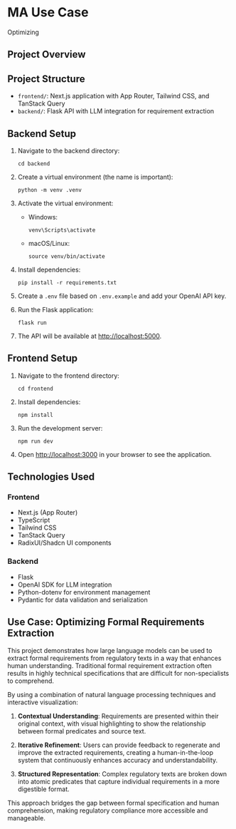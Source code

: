 # MA Use Case

Optimizing 

## Project Overview



## Project Structure

- `frontend/`: Next.js application with App Router, Tailwind CSS, and TanStack Query
- `backend/`: Flask API with LLM integration for requirement extraction

## Backend Setup

1. Navigate to the backend directory:
   ```
   cd backend
   ```

2. Create a virtual environment (the name is important):
   ```
   python -m venv .venv
   ```

3. Activate the virtual environment:
   - Windows:
     ```
     venv\Scripts\activate
     ```
   - macOS/Linux:
     ```
     source venv/bin/activate
     ```

4. Install dependencies:
   ```
   pip install -r requirements.txt
   ```

5. Create a `.env` file based on `.env.example` and add your OpenAI API key.

6. Run the Flask application:
   ```
   flask run
   ```

7. The API will be available at [http://localhost:5000](http://localhost:5000).


## Frontend Setup

1. Navigate to the frontend directory:
   ```
   cd frontend
   ```

2. Install dependencies:
   ```
   npm install
   ```

3. Run the development server:
   ```
   npm run dev
   ```

4. Open [http://localhost:3000](http://localhost:3000) in your browser to see the application.

## Technologies Used

### Frontend
- Next.js (App Router)
- TypeScript
- Tailwind CSS
- TanStack Query
- RadixUI/Shadcn UI components

### Backend
- Flask
- OpenAI SDK for LLM integration
- Python-dotenv for environment management
- Pydantic for data validation and serialization

## Use Case: Optimizing Formal Requirements Extraction

This project demonstrates how large language models can be used to extract formal requirements from regulatory texts in a way that enhances human understanding. Traditional formal requirement extraction often results in highly technical specifications that are difficult for non-specialists to comprehend.

By using a combination of natural language processing techniques and interactive visualization:

1. **Contextual Understanding**: Requirements are presented within their original context, with visual highlighting to show the relationship between formal predicates and source text.

2. **Iterative Refinement**: Users can provide feedback to regenerate and improve the extracted requirements, creating a human-in-the-loop system that continuously enhances accuracy and understandability.

3. **Structured Representation**: Complex regulatory texts are broken down into atomic predicates that capture individual requirements in a more digestible format.

This approach bridges the gap between formal specification and human comprehension, making regulatory compliance more accessible and manageable.
